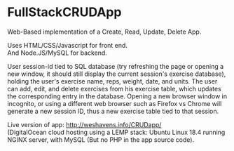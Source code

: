 # FullStackCRUDApp
Web-Based implementation of a Create, Read, Update, Delete App.

Uses HTML/CSS/Javascript for front end.<br>
And Node.JS/MySQL for backend.

User session-id tied to SQL database (try refreshing the page or opening a new window, it should still display the current session's exercise database), holding the user's exercise name, reps, weight, date, and units. The user can add, edit, and delete exercises from his exercise table, which updates the corresponding entry in the database. Opening a new browser window in incognito, or using a different web browser such as Firefox vs Chrome will generate a new session ID, thus a new exercise table tied to that session.

Live version of app: <a href="http://weshavens.info/CRUDapp/" target="_new1">http://weshavens.info/CRUDapp/</a>
<br>
(DigitalOcean cloud hosting using a LEMP stack: Ubuntu Linux 18.4 running NGINX server, with MySQL (But no PHP in the app source code).
